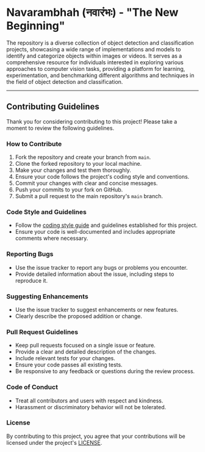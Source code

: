 # Navarambhah (नवारंभः) - "The New Beginning"

The repository is a diverse collection of object detection and classification projects, showcasing a wide range of implementations and models to identify and categorize objects within images or videos. It serves as a comprehensive resource for individuals interested in exploring various approaches to computer vision tasks, providing a platform for learning, experimentation, and benchmarking different algorithms and techniques in the field of object detection and classification.

--- 

## Contributing Guidelines

Thank you for considering contributing to this project! Please take a moment to review the following guidelines.

### How to Contribute

1. Fork the repository and create your branch from `main`.
2. Clone the forked repository to your local machine.
3. Make your changes and test them thoroughly.
4. Ensure your code follows the project's coding style and conventions.
5. Commit your changes with clear and concise messages.
6. Push your commits to your fork on GitHub.
7. Submit a pull request to the main repository's `main` branch.

### Code Style and Guidelines

- Follow the [coding style guide](NONE) and guidelines established for this project.
- Ensure your code is well-documented and includes appropriate comments where necessary.

### Reporting Bugs

- Use the issue tracker to report any bugs or problems you encounter.
- Provide detailed information about the issue, including steps to reproduce it.

### Suggesting Enhancements

- Use the issue tracker to suggest enhancements or new features.
- Clearly describe the proposed addition or change.

### Pull Request Guidelines

- Keep pull requests focused on a single issue or feature.
- Provide a clear and detailed description of the changes.
- Include relevant tests for your changes.
- Ensure your code passes all existing tests.
- Be responsive to any feedback or questions during the review process.

### Code of Conduct

- Treat all contributors and users with respect and kindness.
- Harassment or discriminatory behavior will not be tolerated.

### License

By contributing to this project, you agree that your contributions will be licensed under the project's [LICENSE](https://github.com/MegaCreater/Navarambhah/blob/main/LICENSE).
